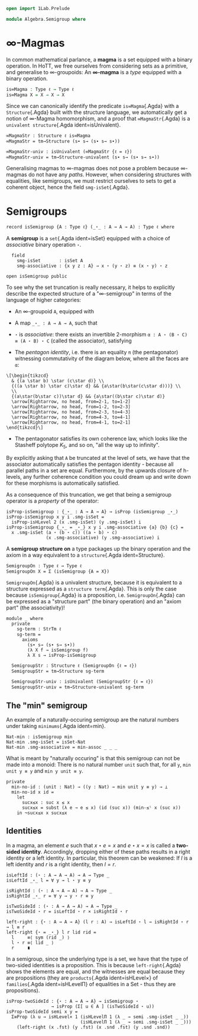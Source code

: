 ```agda
open import 1Lab.Prelude

module Algebra.Semigroup where
```

<!--
```agda
private variable
  ℓ ℓ₁ : Level
  A : Type ℓ
```
-->

# ∞-Magmas

In common mathematical parlance, a **magma** is a set equipped with a
binary operation. In HoTT, we free ourselves from considering sets as a
primitive, and generalise to ∞-groupoids: An **∞-magma** is a _type_
equipped with a binary operation.

```agda
is∞Magma : Type ℓ → Type ℓ
is∞Magma X = X → X → X
```

Since we can canonically identify the predicate `is∞Magma`{.Agda} with a
`Structure`{.Agda} built with the structure language, we automatically
get a notion of ∞-Magma homomorphism, and a proof that
`∞MagmaStr`{.Agda} is a `univalent structure`{.Agda ident=isUnivalent}.

```
∞MagmaStr : Structure ℓ is∞Magma
∞MagmaStr = tm→Structure (s∙ s→ (s∙ s→ s∙))

∞MagmaStr-univ : isUnivalent (∞MagmaStr {ℓ = ℓ})
∞MagmaStr-univ = tm→Structure-univalent (s∙ s→ (s∙ s→ s∙))
```

Generalising magmas to ∞-magmas does not pose a problem because ∞-magmas
do not have any _paths_. However, when considering structures with
equalities, like semigroups, we must restrict ourselves to sets to get a
coherent object, hence the field `smg-isSet`{.Agda}.

# Semigroups

```
record isSemigroup {A : Type ℓ} (_⋆_ : A → A → A) : Type ℓ where
```

A **semigroup** is a `set`{.Agda ident=isSet} equipped with a choice of
_associative_ binary operation `⋆`.

```
  field
    smg-isSet       : isSet A
    smg-associative : {x y z : A} → x ⋆ (y ⋆ z) ≡ (x ⋆ y) ⋆ z

open isSemigroup public
```

To see why the set truncation is really necessary, it helps to
explicitly describe the expected structure of a "∞-semigroup" in terms
of the language of higher categories:

- An ∞-groupoid `A`, equipped with

- A map `_⋆_ : A → A → A`, such that

- `⋆` is _associative_: there exists an invertible 2-morphism `α : A ⋆
(B ⋆ C) ≡ (A ⋆ B) ⋆ C` (called the associator), satisfying

- The _pentagon identity_, i.e. there is an equality `π` (the
pentagonator) witnessing commutativity of the diagram below, where all
the faces are `α`:
~~~{.quiver .tall-2}
\[\begin{tikzcd}
  & {(a \star b) \star (c\star d)} \\
  {((a \star b) \star c)\star d} && {a\star(b\star(c\star d)))} \\
  \\
  {(a\star(b\star c))\star d} && {a\star((b\star c)\star d)}
  \arrow[Rightarrow, no head, from=2-1, to=1-2]
  \arrow[Rightarrow, no head, from=1-2, to=2-3]
  \arrow[Rightarrow, no head, from=2-3, to=4-3]
  \arrow[Rightarrow, no head, from=4-3, to=4-1]
  \arrow[Rightarrow, no head, from=4-1, to=2-1]
\end{tikzcd}\]
~~~

- The pentagonator satisfies its own coherence law, which looks like the
Stasheff polytope $K_5$, and so on, "all the way up to infinity".

By explicitly asking that `A` be truncated at the level of sets, we have
that the associator automatically satisfies the pentagon identity -
because all parallel paths in a set are equal. Furthermore, by the
upwards closure of h-levels, any further coherence condition you could
dream up and write down for these morphisms is automatically satisfied.

As a consequence of this truncation, we get that being a semigroup
operator is a _property_ of the operator:

```
isProp-isSemigroup : {_⋆_ : A → A → A} → isProp (isSemigroup _⋆_)
isProp-isSemigroup x y i .smg-isSet =
  isProp-isHLevel 2 (x .smg-isSet) (y .smg-isSet) i
isProp-isSemigroup {_⋆_ = _⋆_} x y i .smg-associative {a} {b} {c} =
  x .smg-isSet (a ⋆ (b ⋆ c)) ((a ⋆ b) ⋆ c)
               (x .smg-associative) (y .smg-associative) i
```

A **semigroup structure on** a type packages up the binary operation and
the axiom in a way equivalent to a `structure`{.Agda ident=Structure}.

```
SemigroupOn : Type ℓ → Type ℓ
SemigroupOn X = Σ (isSemigroup {A = X})
```

`SemigroupOn`{.Agda} is a univalent structure, because it is equivalent
to a structure expressed as a `structure term`{.Agda}. This is only the
case because `isSemigroup`{.Agda} is a proposition, i.e.
`SemigroupOn`{.Agda} can be expressed as a "structure part" (the binary
operation) and an "axiom part" (the associativity)!

```
module _ where
  private
    sg-term : StrTm ℓ
    sg-term =
      axioms
        (s∙ s→ (s∙ s→ s∙))
        (λ X f → isSemigroup f)
        λ X s → isProp-isSemigroup

  SemigroupStr : Structure ℓ (SemigroupOn {ℓ = ℓ})
  SemigroupStr = tm→Structure sg-term

  SemigroupStr-univ : isUnivalent (SemigroupStr {ℓ = ℓ})
  SemigroupStr-univ = tm→Structure-univalent sg-term
```

## The "min" semigroup

An example of a naturally-occuring semigroup are the natural numbers
under taking `minimums`{.Agda ident=min}.

```
Nat-min : isSemigroup min
Nat-min .smg-isSet = isSet-Nat
Nat-min .smg-associative = min-assoc _ _ _
```

What is meant by "naturally occuring" is that this semigroup can not be
made into a monoid: There is no natural number `unit` such that, for all
`y`, `min unit y ≡ y` and `min y unit ≡ y`.

```
private
  min-no-id : (unit : Nat) → ((y : Nat) → min unit y ≡ y) → ⊥
  min-no-id x id =
    let
      sucx≤x : suc x ≤ x
      sucx≤x = subst (λ e → e ≤ x) (id (suc x)) (min-≤ˡ x (suc x))
    in ¬sucx≤x x sucx≤x
```

## Identities

In a magma, an element $e$ such that $x \star e = x$ and $e \star x = x$
is called a **two-sided identity**. Accordingly, dropping either of
these paths results in a right identity or a left identity. In
particular, this theorem can be weakened: If $l$ is a left identity and
$r$ is a right identity, then $l = r$.

```
isLeftId : (⋆ : A → A → A) → A → Type _
isLeftId _⋆_ l = ∀ y → l ⋆ y ≡ y

isRightId : (⋆ : A → A → A) → A → Type _
isRightId _⋆_ r = ∀ y → y ⋆ r ≡ y

isTwoSideId : (⋆ : A → A → A) → A → Type _
isTwoSideId ⋆ r = isLeftId ⋆ r × isRightId ⋆ r

left-right : {⋆ : A → A → A} (l r : A) → isLeftId ⋆ l → isRightId ⋆ r → l ≡ r
left-right {⋆ = _⋆_} l r lid rid =
  l     ≡⟨ sym (rid _) ⟩
  l ⋆ r ≡⟨ lid _ ⟩
  r     ∎
```

In a semigroup, since the underlying type is a set, we have that the
type of two-sided identities is a proposition. This is because
`left-right`{.Agda} shows the elements are equal, and the witnesses are
equal because they are propositions (they are `products`{.Agda
ident=isHLevel×} of `families`{.Agda ident=isHLevelΠ} of equalities in a
Set - thus they are propositions).

```
isProp-twoSideId : {⋆ : A → A → A} → isSemigroup ⋆
                 → isProp (Σ[ u ∈ A ] (isTwoSideId ⋆ u))
isProp-twoSideId semi x y =
  Σ≡Prop (λ u → isHLevel× 1 (isHLevelΠ 1 (λ _ → semi .smg-isSet _ _))
                            (isHLevelΠ 1 (λ _ → semi .smg-isSet _ _)))
    (left-right (x .fst) (y .fst) (x .snd .fst) (y .snd .snd))
```